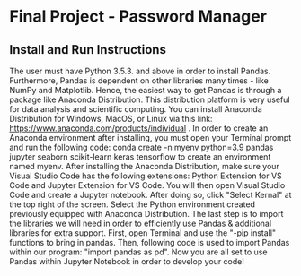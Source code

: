 # Final Project - Password Manager 
## Install and Run Instructions
  The user must have Python 3.5.3. and above in order to install Pandas. Furthermore, Pandas is dependent on other libraries many times - like NumPy and Matplotlib. Hence, the easiest way to get Pandas is through a package like Anaconda Distribution. This distribution platform is very useful for data analysis and scientific computing. You can install Anaconda Distribution for Windows, MacOS, or Linux via this link: https://www.anaconda.com/products/individual . In order to create an Anaconda environment after installing, you must open your Terminal prompt and run the following code: conda create -n myenv python=3.9 pandas jupyter seaborn scikit-learn keras tensorflow to create an environment named myenv. 
  After installing the Anaconda Distribution, make sure your Visual Studio Code has the following extensions: Python Extension for VS Code and Jupyter Extension for VS Code. You will then open Visual Studio Code and create a Jupyter notebook. After doing so, click "Select Kernal" at the top right of the screen. Select the Python environment created previously equipped with Anaconda Distribution. 
  The last step is to import the libraries we will need in order to efficiently use Pandas & additional libraries for extra support. First, open Terminal and use the "-pip install" functions to bring in pandas. Then, following code is used to import Pandas within our program: "import pandas as pd". 
  Now you are all set to use Pandas within Jupyter Notebook in order to develop your code! 
